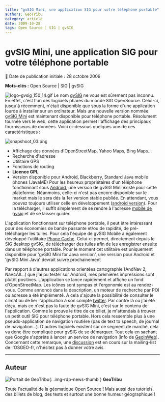 ```yaml
---
title: "gvSIG Mini, une application SIG pour votre téléphone portable"
authors: GeoTribu
category: article
date: 2009-10-28
tags: Open Source | SIG | gvSIG
---
```


# gvSIG Mini, une application SIG pour votre téléphone portable

:calendar: Date de publication initiale : 28 octobre 2009

**Mots-clés :** Open Source | SIG | gvSIG

![logo-gvsig_150_14.gif](http://geotribu.net/sites/default/files/Tuto/img/divers/logo-gvsig_150_14.gif) Le nom [gvSIG](http://www.gvsig.gva.es/) ne vous est sûrement pas inconnu. En effet, c'est l'un des logiciels phares du monde SIG OpenSource. Celui-ci, jusqu'à récemment, n'était disponible que sous la forme d'une application lourde à installer sur un ordinateur. Mais une nouvelle version nommée [gvSIG Mini](https://confluence.prodevelop.es/display/GVMN/Home) est maintenant disponible pour téléphone portable. Résolument tournée vers le web, cette application permet l'affichage des principaux fournisseurs de données. Voici ci-dessous quelques une de ces caractéristiques :

![snapshoot_03.png](/sites/default/files/Tuto/img/divers/gvsig_mini_galaxy.png)

* Affichage des données d'OpenStreetMap, Yahoo Maps, Bing Maps...
* Recherche d'adresse
* Utilitaire GPS
* Fonctions de routing
* **Licence GPL**
* Version disponible pour Android, Blackberry, Standard Java mobile phones (JavaME)
Pour les heureux propriétaires d'un téléphone fonctionnant sous [Android](http://www.android.com/), une version de gvSIG Mini existe pour cette plateforme. Néanmoins, celle-ci n'est pas encore disponible sur le market mais le sera dés la 1er version stable publiée. En attendant, vous pouvez toujours utiliser celle en développement ([android version](https://confluence.prodevelop.es/display/GVMN/Android+Download)). Pour la télécharger, il suffit simplement de se rendre à l'adresse [mobile de gvsig](http://m.gvsigmini.org) et de se laisser guider.

L'application fonctionnant sur téléphone portable, il peut être intéressant pour des économies de bande passante et/ou de rapidité, de pré-télécharger les tuiles. Pour cela l'équipe de gvSIG Mobile a également développé l'utilitaire [Phone Cache](https://confluence.prodevelop.es/display/GVMN/Phone+Cache). Celui-ci permet, directement depuis le SIG desktop gvSIG, de télécharger des tuiles afin de les enregistrer ensuite dans un téléphone portable. Pour le moment cet utilitaire est uniquement disponible pour 'gvSIG Mini for Java version', une version pour Android et 'gvSIG Mini Java' devrait suivre prochainement

Par rapport à d'autres applications orientées cartographie (AndNav 2, Nav4All...) que j'ai pu tester sur Android, mes premières impressions sont plutôt positives. L'application se lance rapidement et affiche un fond d'OpenStreetMap. Les icônes sont sympas et l'ergonomie est au rendez-vous. Comme annoncé dans la description, un moteur de recherche par POI ou adresse a été implémenté. A cela s'ajoute la possibilité de consulter le climat ou de lier l'application à son compte [twitter](http://twitter.com/). Par contre là où j'ai été déçu, mais ce n'est pas la faute de gvSIG Mini, c'est sur le contenu de l'application. Comme le prouve le titre de ce billet, je m'attendais à trouver un petit outil SIG pour téléphone portable. Hors cela ressemble plus à une pseudo-application de navigation routière (pas de text to speech, de journal de navigation...). D'autres logiciels existent sur ce segment de marché, cela va donc être compliqué pour gvSIG de se démarquer. Tout cela en sachant que Google s'apprête à lancer un service de navigation (info de [GeoInWeb](http://www.geoinweb.com/2009/10/28/google-maps-navigation/)). Concernant cette remarque, une [discussion](http://lists.osgeo.org/pipermail/francophone/2009-October/002205.html) est en cours sur la mailing-list de l'OSGEO-fr, n'hésitez pas à donner votre avis.

----

## Auteur

![Portait de GeoTribu](https://cdn.geotribu.fr/img/internal/charte/geotribu\_logo\_64x64.png){: .img-rdp-news-thumb }
**GeoTribu**

Toute l'actualité de la géomatique Open Source ! Mais aussi des tutoriels, des billets de blog, des tests et surtout une bonne humeur géographique !
